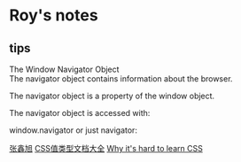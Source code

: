 # Roy's notes

## tips
The Window Navigator Object  
The navigator object contains information about the browser.

The navigator object is a property of the window object.

The navigator object is accessed with:

window.navigator or just navigator:

[张鑫旭](https://www.zhangxinxu.com/)
[CSS值类型文档大全](https://www.zhangxinxu.com/wordpress/2019/11/css-value-type/)
[Why it's hard to learn CSS](https://segmentfault.com/a/1190000040563911)